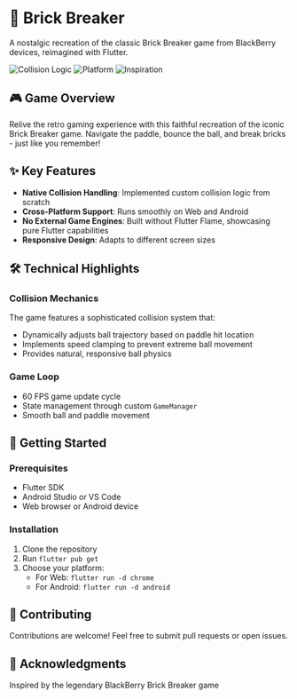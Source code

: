 # 🧱 Brick Breaker

A nostalgic recreation of the classic Brick Breaker game from BlackBerry devices, reimagined with Flutter.

![Collision Logic](https://img.shields.io/badge/Collision-Native%20Logic-blue)
![Platform](https://img.shields.io/badge/Platform-Web%20%26%20Android-green)
![Inspiration](https://img.shields.io/badge/Inspiration-BlackBerry%20Classic-purple)

## 🎮 Game Overview

Relive the retro gaming experience with this faithful recreation of the iconic Brick Breaker game. Navigate the paddle, bounce the ball, and break bricks - just like you remember!

## ✨ Key Features

- **Native Collision Handling**: Implemented custom collision logic from scratch
- **Cross-Platform Support**: Runs smoothly on Web and Android
- **No External Game Engines**: Built without Flutter Flame, showcasing pure Flutter capabilities
- **Responsive Design**: Adapts to different screen sizes

## 🛠 Technical Highlights

### Collision Mechanics
The game features a sophisticated collision system that:
- Dynamically adjusts ball trajectory based on paddle hit location
- Implements speed clamping to prevent extreme ball movement
- Provides natural, responsive ball physics

### Game Loop
- 60 FPS game update cycle
- State management through custom `GameManager`
- Smooth ball and paddle movement

## 🚀 Getting Started

### Prerequisites
- Flutter SDK
- Android Studio or VS Code
- Web browser or Android device

### Installation
1. Clone the repository
2. Run `flutter pub get`
3. Choose your platform:
   - For Web: `flutter run -d chrome`
   - For Android: `flutter run -d android`

## 🤝 Contributing

Contributions are welcome! Feel free to submit pull requests or open issues.

## 🎈 Acknowledgments
Inspired by the legendary BlackBerry Brick Breaker game